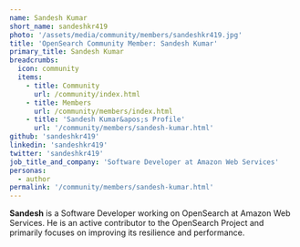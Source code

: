 ```yaml
---
name: Sandesh Kumar
short_name: sandeshkr419
photo: '/assets/media/community/members/sandeshkr419.jpg'
title: 'OpenSearch Community Member: Sandesh Kumar'
primary_title: Sandesh Kumar
breadcrumbs:
  icon: community
  items:
    - title: Community
      url: /community/index.html
    - title: Members
      url: /community/members/index.html
    - title: 'Sandesh Kumar&apos;s Profile'
      url: '/community/members/sandesh-kumar.html'
github: 'sandeshkr419'
linkedin: 'sandeshkr419'
twitter: 'sandeshkr419'
job_title_and_company: 'Software Developer at Amazon Web Services'
personas:
  - author
permalink: '/community/members/sandesh-kumar.html'
---
```

**Sandesh** is a Software Developer working on OpenSearch at Amazon Web Services. He is an active contributor to the OpenSearch Project and primarily focuses on improving its resilience and performance.
